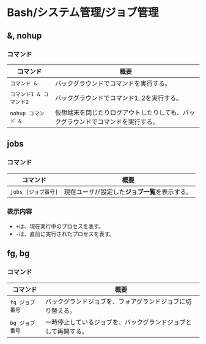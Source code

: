 # Bash/システム管理/ジョブ管理

## &, nohup

### コマンド

| コマンド                | 概要                                                         |
| ----------------------- | ------------------------------------------------------------ |
| `コマンド &`            | バックグラウンドでコマンドを実行する。                       |
| `コマンド1 & コマンド2` | バックグラウンドでコマンド1, 2を実行する。                   |
| `nohup コマンド &`      | 仮想端末を閉じたりログアウトしたりしても、バックグラウンドでコマンドを実行する。 |

## jobs

### コマンド

|コマンド|概要|
|---|---|
|`jobs [ジョブ番号]`|現在ユーザが設定した**ジョブ一覧**を表示する。|

### 表示内容

- `+`は、現在実行中のプロセスを表す。
- `-`は、直前に実行されたプロセスを表す。

## fg, bg

### コマンド

| コマンド        | 概要                                                         |
| --------------- | ------------------------------------------------------------ |
| `fg ジョブ番号` | バックグランドジョブを、フォアグランドジョブに切り替える。   |
| `bg ジョブ番号` | 一時停止しているジョブを、バックグランドジョブとして再開する。 |
